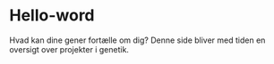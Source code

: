 # Hello-word

Hvad kan dine gener fortælle om dig? 
Denne side bliver med tiden en oversigt over projekter i genetik. 
